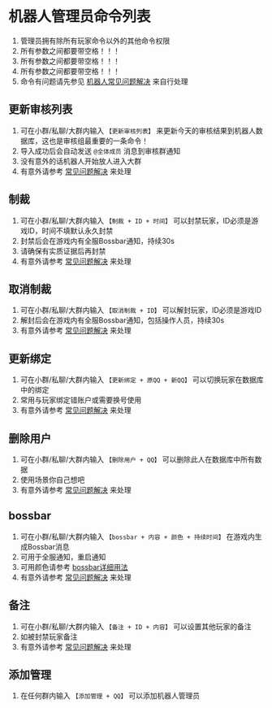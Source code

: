 # 机器人管理员命令列表

1. 管理员拥有除所有玩家命令以外的其他命令权限
2. 所有参数之间都要带空格！！！
3. 所有参数之间都要带空格！！！
4. 所有参数之间都要带空格！！！
5. 命令有问题请先参见 [机器人常见问题解决](../../faq/bot/bot_faq.md) 来自行处理

## 更新审核列表
1. 可在小群/私聊/大群内输入 `【更新审核列表】` 来更新今天的审核结果到机器人数据库，这也是审核组最重要的一条命令！
2. 导入成功后会自动发送 `@全体成员` 消息到审核群通知
3. 没有意外的话机器人开始放人进入大群
4. 有意外请参考 [常见问题解决](../../faq.md) 来处理

## 制裁
1. 可在小群/私聊/大群内输入 `【制裁 + ID + 时间】` 可以封禁玩家，ID必须是游戏ID，时间不填默认永久封禁
2. 封禁后会在游戏内有全服Bossbar通知，持续30s
3. 请确保有实质证据后再封禁
4. 有意外请参考 [常见问题解决](../../faq.md) 来处理

## 取消制裁
1. 可在小群/私聊/大群内输入 `【取消制裁 + ID】` 可以解封玩家，ID必须是游戏ID
2. 解封后会在游戏内有全服Bossbar通知，包括操作人员，持续30s
3. 有意外请参考 [常见问题解决](../../faq.md) 来处理

## 更新绑定
1. 可在小群/私聊/大群内输入 `【更新绑定 + 原QQ + 新QQ】` 可以切换玩家在数据库中的绑定
2. 常用与玩家绑定错账户或需要换号使用
3. 有意外请参考 [常见问题解决](../../faq.md) 来处理

## 删除用户
1. 可在小群/私聊/大群内输入 `【删除用户 + QQ】` 可以删除此人在数据库中所有数据
2. 使用场景你自己想吧
3. 有意外请参考 [常见问题解决](../../faq.md) 来处理

## bossbar
1. 可在小群/私聊/大群内输入 `【bossbar + 内容 + 颜色 + 持续时间】` 在游戏内生成Bossbar消息
2. 可用于全服通知，重启通知
3. 可用颜色请参考 [bossbar详细用法](../../../other/bossbar.md)
4. 有意外请参考 [常见问题解决](../../faq.md) 来处理

## 备注
1. 可在小群/私聊/大群内输入 `【备注 + ID + 内容】` 可以设置其他玩家的备注
2. 如被封禁玩家备注
3. 有意外请参考 [常见问题解决](../../faq.md) 来处理

## 添加管理
1. 在任何群内输入 `【添加管理 + QQ】` 可以添加机器人管理员


